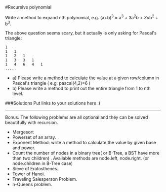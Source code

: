 #Recursive polynomial

Write a method to expand nth polynomial, e.g. (a+b)<sup>3</sup> = a<sup>3</sup> + 3a<sup>2</sup>*b + 3a*b<sup>2</sup> + b<sup>3</sup>.

The above question seems scary, but it actually is only asking for Pascal's triangle:

```
1
1   1
1   2   1
1   3   3   1
1   4   6   4   1
.....
```

* a) Please write a method to calculate the value at a given row/column in Pascal's triangle ( e.g. pascal(4,2)=6 )
* b) Please write a method to print out the entire triangle from 1 to nth level.


###Solutions
Put links to your solutions here :)


----------------------
Bonus. The following problems are all optional and they can be solved beautifully with recursion.

- Mergesort
- Powerset of an array.
- Exponent Method: write a method to calculate the value by given base and power.
- Count the number of nodes in a binary tree( or B-Tree, a BST have more than two children) . Available methods are node.left, node.right.  (or node.children in B-Tree case)
- Sieve of Eratosthenes.
- Tower of Hanoi.
- Traveling Salesperson Problem.
- n-Queens problem.